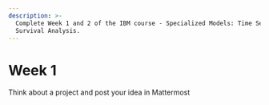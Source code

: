 ```yaml
---
description: >-
  Complete Week 1 and 2 of the IBM course - Specialized Models: Time Series and
  Survival Analysis.
---
```


# Week 1

Think about a project and post your idea in Mattermost
